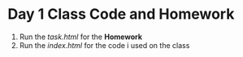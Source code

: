 # Day 1 Class Code and Homework

1. Run the *task.html* for the **Homework**
2. Run the *index.html* for the code i used on the class
